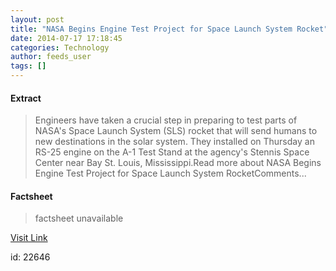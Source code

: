 ```yaml
---
layout: post
title: "NASA Begins Engine Test Project for Space Launch System Rocket"
date: 2014-07-17 17:18:45
categories: Technology
author: feeds_user
tags: []
---
```



#### Extract
>Engineers have taken a crucial step in preparing to test parts of NASA's Space Launch System (SLS) rocket that will send humans to new destinations in the solar system. They installed on Thursday an RS-25 engine on the A-1 Test Stand at the agency's Stennis Space Center near Bay St. Louis, Mississippi.Read more about NASA Begins Engine Test Project for Space Launch System RocketComments...

#### Factsheet
>factsheet unavailable

[Visit Link](http://www.pddnet.com/news/2014/07/nasa-begins-engine-test-project-space-launch-system-rocket)

id:   22646
